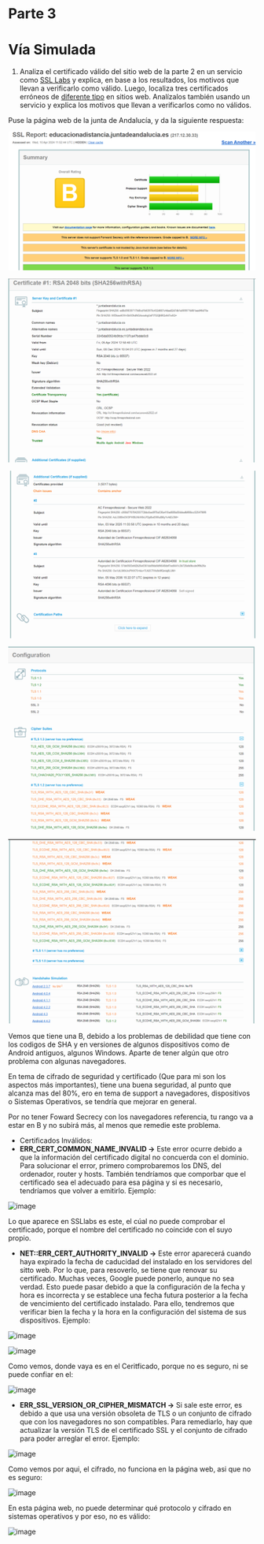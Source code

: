 # Parte 3

# Vía Simulada

1. Analiza el certificado válido del sitio web de la parte 2 en un servicio como [SSL Labs](https://www.ssllabs.com/ssltest/) y explica, en base a los resultados, los motivos que llevan a verificarlo como válido. Luego, localiza tres certificados erróneos de [diferente tipo](https://www.redeszone.net/tutoriales/redes-cable/evitar-errores-ssl-navegador/) en sitios web. Analízalos también usando un servicio y explica los motivos que llevan a verificarlos como no válidos.
    
    

Puse la página web de la junta de Andalucía, y da la siguiente respuesta:

![aprobado.PNG](Parte_3_Fotos/aprobado.png)

![aprobado2.PNG](Parte_3_Fotos/aprobado2.png)

![aprobado3.PNG](Parte_3_Fotos/aprobado3.png)

![aprobado4.PNG](Parte_3_Fotos/aprobado4.png)

![aprobado5.PNG](Parte_3_Fotos/aprobado5.png)

Vemos que tiene una B, debido a los problemas de debilidad que tiene con los codigos de SHA y en versiones de algunos dispositivos como de Android antiguos, algunos Windows. Aparte de tener algún que otro problema con algunas navegadores.

En tema de cifrado de seguridad y certificado (Que para mi son los aspectos más importantes), tiene una buena seguridad, al punto que alcanza mas del 80%, ero en tema de support a navegadores, dispositivos o Sistemas Operativos, se tendría que mejorar en general.

Por no tener Foward Secrecy con los navegadores referencia, tu rango va a estar en B y no subirá más, al menos que remedie este problema.

- Certificados Inválidos:
- **ERR_CERT_COMMON_NAME_INVALID →** Este error ocurre debido a que la información del certificado digital no concuerda con el dominio. Para solucionar el error, primero comprobaremos los DNS, del ordenador, router y hosts. También tendríamos que comporbar que el certificado sea el adecuado para esa página y si es necesario, tendríamos que volver a emitirlo. Ejemplo:

![image](https://github.com/rvalverdecros/Proyecto9_Bastionado/assets/91952085/f46d8454-2f42-4b97-8677-269e5fd91756)

Lo que aparece en SSLlabs es este, el cúal no puede comprobar el certificado, porque el nombre del certificado no coincide con el suyo propio.

- **NET::ERR_CERT_AUTHORITY_INVALID →** Este error aparecerá cuando haya expirado la fecha de caducidad del instalado en los servidores del sitto web. Por lo que, para resoverlo, se tiene que renovar su certificado. Muchas veces, Google puede ponerlo, aunque no sea verdad. Esto puede pasar debido a que la configuración de la fecha y hora es incorrecta y se establece una fecha futura posterior a la fecha de vencimiento del certificado instalado. Para ello, tendremos que verificar bien la fecha y la hora en la configuración del sistema de sus dispositivos. Ejemplo: 

![image](https://github.com/rvalverdecros/Proyecto9_Bastionado/assets/91952085/7bbbba4f-d3a5-4e8b-8812-a64407be078b)

![image](https://github.com/rvalverdecros/Proyecto9_Bastionado/assets/91952085/b5be2a5d-dc6e-4f34-af8e-c2db689dcd0c)

Como vemos, donde vaya es en el Ceritficado, porque no es seguro, ni se puede confiar en el:

![image](https://github.com/rvalverdecros/Proyecto9_Bastionado/assets/91952085/f847f9c3-096d-4f10-bf25-1ad035885604)

 - **ERR_SSL_VERSION_OR_CIPHER_MISMATCH →** Si sale este error, es debido a que usa una versión obsoleta de TLS o un conjunto de cifrado que con los navegadores no son compatibles. Para remediarlo, hay que actualizar la versión TLS de el certificado SSL y el conjunto de cifrado para poder arreglar el error. Ejemplo:


  ![image](https://github.com/rvalverdecros/Proyecto9_Bastionado/assets/91952085/d718b7dd-2383-4acb-8432-f2de7c3eec9b)

  Como vemos por aqui, el cifrado, no funciona en la página web, asi que no es seguro:
  
  ![image](https://github.com/rvalverdecros/Proyecto9_Bastionado/assets/91952085/b62b738f-8a0b-4636-9ebb-ef39a110e812)

En esta página web, no puede determinar qué protocolo y cifrado en sistemas operativos y por eso, no es válido:

![image](https://github.com/rvalverdecros/Proyecto9_Bastionado/assets/91952085/8761c131-daf1-468e-a99f-2dea6a654303)

